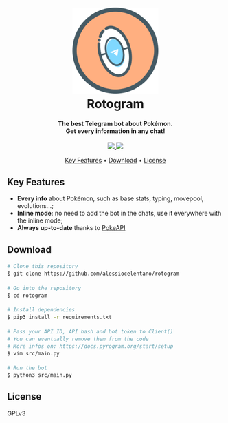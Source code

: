 <h1 align="center">
  <br>
  <img src="assets/rotogram.png" alt="Rotogram" width="200"></a>
	<br>
		Rotogram
	</br>
</h1>

<h4 align="center">The best Telegram bot about Pokémon.<br>Get every information in any chat!</h4>

<p align="center">
  <a href="https://t.me/rotogrambot">
    <img src="https://img.shields.io/badge/bot-try%20it%20yourself-blue?style=for-the-badge&logo=telegram">
  </a>
  <a href="https://t.me/rotogram">
    <img src="https://img.shields.io/badge/channel-news-blue?style=for-the-badge&logo=telegram">
  </a>
</p>
<p align="center">
  <a href="#key-features">Key Features</a> •
  <a href="#download">Download</a> •
  <a href="#license">License</a>
</p>

## Key Features

* **Every info** about Pokémon, such as base stats, typing, movepool, evolutions...;
* **Inline mode**: no need to add the bot in the chats, use it everywhere with the inline mode;
* **Always up-to-date** thanks to [PokeAPI](https://github.com/PokeAPI/pokeapi)

## Download
```bash
# Clone this repository
$ git clone https://github.com/alessiocelentano/rotogram

# Go into the repository
$ cd rotogram

# Install dependencies
$ pip3 install -r requirements.txt

# Pass your API ID, API hash and bot token to Client()
# You can eventually remove them from the code
# More infos on: https://docs.pyrogram.org/start/setup
$ vim src/main.py

# Run the bot
$ python3 src/main.py
```

## License

GPLv3
